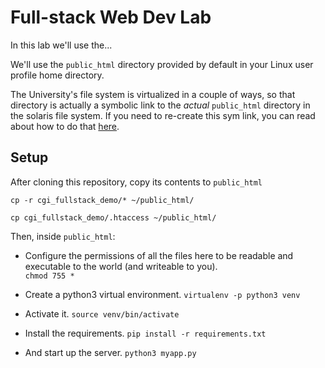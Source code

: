 # Full-stack Web Dev Lab

In this lab we'll use the...

We'll use the `public_html` directory provided by default in your Linux user profile home directory.    

The University's file system is virtualized in a couple of ways, so that directory is actually a symbolic link to the *actual* `public_html` directory in the solaris file system. If you need to re-create this sym link, you can read about how to do that [here](https://cat.pdx.edu/services/web/account-websites/).


## Setup

After cloning this repository, copy its contents to `public_html`    

`cp -r cgi_fullstack_demo/* ~/public_html/`

`cp cgi_fullstack_demo/.htaccess ~/public_html/`

Then, inside `public_html`:

  * Configure the permissions of all the files here to be readable and executable to the world (and writeable to you).   
    `chmod 755 *`

  * Create a python3 virtual environment. 
    `virtualenv -p python3 venv`

  * Activate it.
    `source venv/bin/activate`

  * Install the requirements.
    `pip install -r requirements.txt`

  * And start up the server.
    `python3 myapp.py`
